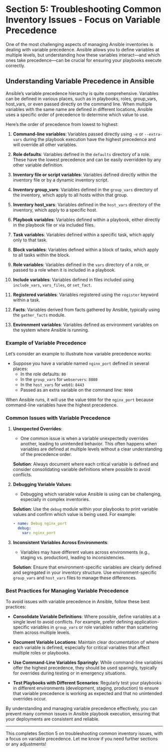# Section 5: Troubleshooting Common Inventory Issues - Focus on Variable Precedence

One of the most challenging aspects of managing Ansible inventories is dealing with variable precedence. Ansible allows you to define variables at multiple levels, but understanding how these variables interact—and which ones take precedence—can be crucial for ensuring your playbooks execute correctly.

## Understanding Variable Precedence in Ansible

Ansible’s variable precedence hierarchy is quite comprehensive. Variables can be defined in various places, such as in playbooks, roles, group_vars, host_vars, or even passed directly on the command line. When multiple variables with the same name are defined in different locations, Ansible uses a specific order of precedence to determine which value to use.

Here’s the order of precedence from lowest to highest:

1. **Command-line variables**: Variables passed directly using `-e` or `--extra-vars` during the playbook execution have the highest precedence and will override all other variables.

2. **Role defaults**: Variables defined in the `defaults` directory of a role. These have the lowest precedence and can be easily overridden by any other variable definition.

3. **Inventory file or script variables**: Variables defined directly within the inventory file or by a dynamic inventory script.

4. **Inventory group_vars**: Variables defined in the `group_vars` directory of the inventory, which apply to all hosts within that group.

5. **Inventory host_vars**: Variables defined in the `host_vars` directory of the inventory, which apply to a specific host.

6. **Playbook variables**: Variables defined within a playbook, either directly in the playbook file or via included files.

7. **Task variables**: Variables defined within a specific task, which apply only to that task.

8. **Block variables**: Variables defined within a block of tasks, which apply to all tasks within the block.

9. **Role variables**: Variables defined in the `vars` directory of a role, or passed to a role when it is included in a playbook.

10. **Include variables**: Variables defined in files included using `include_vars`, `vars_files`, or `set_fact`.

11. **Registered variables**: Variables registered using the `register` keyword within a task.

12. **Facts**: Variables derived from facts gathered by Ansible, typically using the `gather_facts` module.

13. **Environment variables**: Variables defined as environment variables on the system where Ansible is running.

### Example of Variable Precedence

Let’s consider an example to illustrate how variable precedence works:

- Suppose you have a variable named `nginx_port` defined in several places:
  - In the role defaults: `80`
  - In the `group_vars` for `webservers`: `8080`
  - In the `host_vars` for `web01`: `8443`
  - Passed as an extra variable on the command line: `9090`

When Ansible runs, it will use the value `9090` for the `nginx_port` because command-line variables have the highest precedence.

### Common Issues with Variable Precedence

1. **Unexpected Overrides**:
   - One common issue is when a variable unexpectedly overrides another, leading to unintended behavior. This often happens when variables are defined at multiple levels without a clear understanding of the precedence order.

   **Solution**: Always document where each critical variable is defined and consider consolidating variable definitions where possible to avoid conflicts.

2. **Debugging Variable Values**:
   - Debugging which variable value Ansible is using can be challenging, especially in complex inventories.

   **Solution**: Use the `debug` module within your playbooks to print variable values and confirm which value is being used. For example:
   ```yaml
   - name: Debug nginx_port
     debug:
       var: nginx_port
   ```

3. **Inconsistent Variables Across Environments**:
   - Variables may have different values across environments (e.g., staging vs. production), leading to inconsistencies.

   **Solution**: Ensure that environment-specific variables are clearly defined and segregated in your inventory structure. Use environment-specific `group_vars` and `host_vars` files to manage these differences.

### Best Practices for Managing Variable Precedence

To avoid issues with variable precedence in Ansible, follow these best practices:

- **Consolidate Variable Definitions**: Where possible, define variables at a single level to avoid conflicts. For example, prefer defining application-specific variables in `group_vars` or role variables rather than scattering them across multiple levels.

- **Document Variable Locations**: Maintain clear documentation of where each variable is defined, especially for critical variables that affect multiple roles or playbooks.

- **Use Command-Line Variables Sparingly**: While command-line variables offer the highest precedence, they should be used sparingly, typically for overrides during testing or in emergency situations.

- **Test Playbooks with Different Scenarios**: Regularly test your playbooks in different environments (development, staging, production) to ensure that variable precedence is working as expected and that no unintended overrides occur.

By understanding and managing variable precedence effectively, you can prevent many common issues in Ansible playbook execution, ensuring that your deployments are consistent and reliable.

---

This completes Section 5 on troubleshooting common inventory issues, with a focus on variable precedence. Let me know if you need further sections or any adjustments!